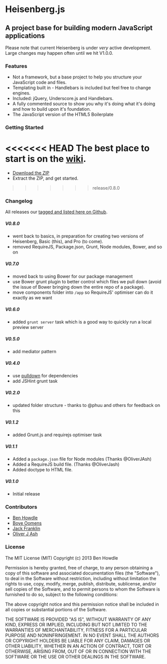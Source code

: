 # Heisenberg.js

## A project base for building modern JavaScript applications

Please note that current Heisenberg is under _very_ active development. Large changes may happen often until we hit V1.0.0.

### Features

* Not a framework, but a base project to help you structure your JavaScript code and files.
* Templating built in - Handlebars is included but feel free to change engines.
* Included: jQuery, Underscore.js and Handlebars.
* A fully commented source to show you why it's doing what it's doing and how to build upon it's foundation.
* The JavaScript version of the HTML5 Boilerplate

### Getting Started
<<<<<<< HEAD
The best place to start is on the [wiki](https://github.com/Heisenbergjs/heisenberg/wiki).
=======

* [Download the ZIP](https://github.com/Heisenbergjs/heisenberg/archive/master.zip)
* Extract the ZIP, and get started.
>>>>>>> release/0.8.0

### Changelog

All releases our [tagged and listed here on Github](https://github.com/Heisenbergjs/heisenberg/tags).

##### V0.8.0
- went back to basics, in preparation for creating two versions of Heisenberg, Basic (this), and Pro (to come).
- removed RequireJS, Package.json, Grunt, Node modules, Bower, and so on

##### V0.7.0
- moved back to using Bower for our package management
- use Bower grunt plugin to better control which files we pull down (avoid the issue of Bower bringing down the entire repo of a package).
- move components folder into `/app` so RequireJS' optimiser can do it exactly as we want

##### V0.6.0
- added `grunt server` task which is a good way to quickly run a local preview server

##### V0.5.0
- add mediator pattern

##### V0.4.0
- use [pulldown](http://github.com/jackfranklin/pulldown) for dependencies
- add JSHint grunt task

##### V0.2.0
- updated folder structure - thanks to @phuu and others for feedback on this

##### V0.1.2
- added Grunt.js and requirejs optimiser task

##### V0.1.1
- Added a `package.json` file for Node modules (Thanks @OliverJAsh)
- Added a RequireJS build file. (Thanks @OliverJash)
- Added doctype to HTML file.

##### V0.1.0
- Initial release

### Contributors
- [Ben Howdle](http://github.com/benhowdle89)
- [Boye Oomens](http://github.com/boye)
- [Jack Franklin](http://github.com/jackfranklin)
- [Oliver J Ash](https://github.com/OliverJAsh)

### License

The MIT License (MIT)
Copyright (c) 2013 Ben Howdle

Permission is hereby granted, free of charge, to any person obtaining a copy of this software and associated documentation files (the "Software"), to deal in the Software without restriction, including without limitation the rights to use, copy, modify, merge, publish, distribute, sublicense, and/or sell copies of the Software, and to permit persons to whom the Software is furnished to do so, subject to the following conditions:

The above copyright notice and this permission notice shall be included in all copies or substantial portions of the Software.

THE SOFTWARE IS PROVIDED "AS IS", WITHOUT WARRANTY OF ANY KIND, EXPRESS OR IMPLIED, INCLUDING BUT NOT LIMITED TO THE WARRANTIES OF MERCHANTABILITY, FITNESS FOR A PARTICULAR PURPOSE AND NONINFRINGEMENT. IN NO EVENT SHALL THE AUTHORS OR COPYRIGHT HOLDERS BE LIABLE FOR ANY CLAIM, DAMAGES OR OTHER LIABILITY, WHETHER IN AN ACTION OF CONTRACT, TORT OR OTHERWISE, ARISING FROM, OUT OF OR IN CONNECTION WITH THE SOFTWARE OR THE USE OR OTHER DEALINGS IN THE SOFTWARE.
